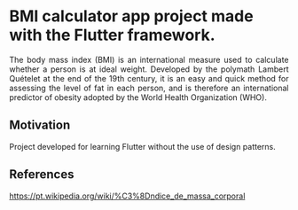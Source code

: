 <h1>BMI calculator app project made with the Flutter framework.</h1>

<p style="text-align:justify">The body mass index (BMI) is an international measure used to calculate whether a person is at ideal weight. Developed by the polymath Lambert Quételet at the end of the 19th century, it is an easy and quick method for assessing the level of fat in each person, and is therefore an international predictor of obesity adopted by the World Health Organization (WHO).<p>
  
<h2>Motivation</h2>

<p>Project developed for learning Flutter without the use of design patterns.</p>

<h2>References</h2>

<a>https://pt.wikipedia.org/wiki/%C3%8Dndice_de_massa_corporal</a>
